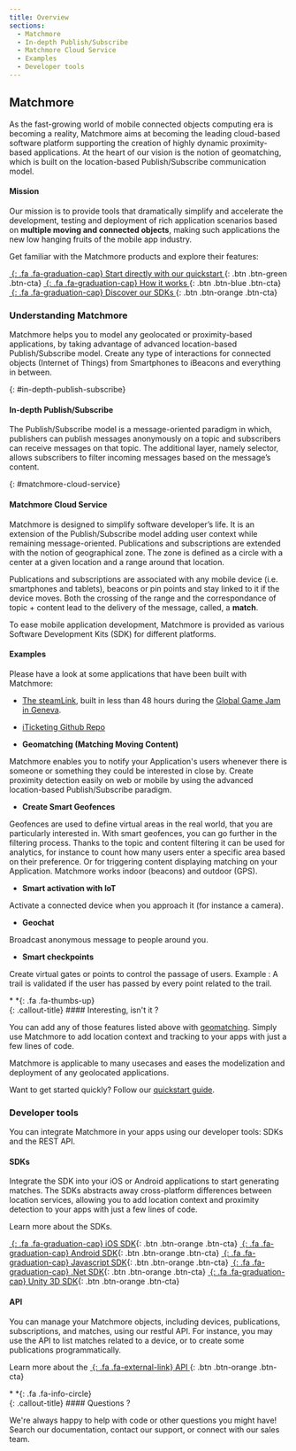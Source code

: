 ```yaml
---
title: Overview
sections:
  - Matchmore
  - In-depth Publish/Subscribe
  - Matchmore Cloud Service
  - Examples
  - Developer tools
---
```


## Matchmore
As the fast-growing world of mobile connected objects computing era is becoming a reality, Matchmore aims at becoming the leading cloud-based software platform supporting the creation of highly dynamic proximity-based applications. At the heart of our vision is the notion of geomatching, which is built on the location-based Publish/Subscribe communication model.

#### Mission

Our mission is to provide tools that dramatically simplify and accelerate the development, testing and deployment of rich application scenarios based on **multiple moving and connected objects**, making such applications the new low hanging fruits of the mobile app industry.

Get familiar with the Matchmore products and explore their features:

[*&nbsp;*{: .fa .fa-graduation-cap} Start directly with our quickstart ](#quickstart){: .btn .btn-green .btn-cta}
[*&nbsp;*{: .fa .fa-graduation-cap} How it works                       ](#how-it-works){: .btn .btn-blue .btn-cta}
[*&nbsp;*{: .fa .fa-graduation-cap} Discover our SDKs                   ](#sdks){: .btn .btn-orange .btn-cta}

### Understanding Matchmore

Matchmore helps you to model any geolocated or proximity-based applications, by taking advantage of advanced location-based Publish/Subscribe model. Create any type of interactions for connected objects (Internet of Things) from Smartphones to iBeacons and everything in between.

{: #in-depth-publish-subscribe}
#### In-depth Publish/Subscribe

The Publish/Subscribe model is a message-oriented paradigm in which, publishers can publish messages anonymously on a topic and subscribers can receive messages on that topic. The additional layer, namely selector, allows subscribers to filter incoming messages based on the message’s content.

{: #matchmore-cloud-service}
#### Matchmore Cloud Service

Matchmore is designed to simplify software developer’s life. It is an extension of the Publish/Subscribe model adding user context while remaining message-oriented. Publications and subscriptions are extended with the notion of geographical zone. The zone is defined as a circle with a center at a given location and a range around that location.

Publications and subscriptions are associated with any mobile device (i.e. smartphones and tablets), beacons or pin points and stay linked to it if the device moves. Both the crossing of the range and the correspondance of topic + content lead to the delivery of the message, called, a **match**.

To ease mobile application development, Matchmore is provided as various Software Development Kits (SDK) for different platforms.

#### Examples

Please have a look at some applications that have been built with Matchmore:

* [The steamLink](https://itunes.apple.com/us/app/the-steamlink/id1341462059?l=fr&ls=1&mt=8), built in less than 48 hours during the [Global Game Jam in Geneva](https://globalgamejam.org).

* [iTicketing Github Repo](https://github.com/matchmore/ios-ticketing-app)

* **Geomatching (Matching Moving Content)**

Matchmore enables you to notify your Application's users whenever there is someone or something they could be interested in close by. Create proximity detection easily on web or mobile by using the advanced location-based Publish/Subscribe paradigm.

* **Create Smart Geofences**

Geofences are used to define virtual areas in the real world, that you are particularly interested in.
With smart geofences, you can go further in the filtering process. Thanks to the topic and content filtering it can be used for analytics, for instance to count how many users enter a specific area based on their preference. Or for triggering content displaying matching on your Application. Matchmore works indoor (beacons) and outdoor (GPS).

* **Smart activation with IoT**

Activate a connected device when you approach it (for instance a camera).

* **Geochat**

Broadcast anonymous message to people around you.

* **Smart checkpoints**

Create virtual gates or points to control the passage of users. Example : A trail is validated if the user has passed by every point related to the trail.

<div class="callout-block callout-success"><div class="icon-holder">*&nbsp;*{: .fa .fa-thumbs-up}
</div><div class="content">
{: .callout-title}
#### Interesting, isn't it ?

You can add any of those features listed above with [geomatching](#geomatching). Simply use Matchmore to add location context and tracking to your apps with just a few lines of code.

Matchmore is applicable to many usecases and eases the modelization and deployment of any geolocated applications.

Want to get started quickly? Follow our [quickstart guide](#quickstart).

</div></div>

### Developer tools
You can integrate Matchmore in your apps using our developer tools: SDKs and the REST API.

#### SDKs
Integrate the SDK into your iOS or Android applications to start generating matches. The SDKs abstracts away cross-platform differences between location services, allowing you to add location context and proximity detection to your apps with just a few lines of code.

Learn more about the SDKs.

[*&nbsp;*{: .fa .fa-graduation-cap} iOS SDK](#ios-sdk){: .btn .btn-orange .btn-cta}
[*&nbsp;*{: .fa .fa-graduation-cap} Android SDK](#android-sdk){: .btn .btn-orange .btn-cta}
[*&nbsp;*{: .fa .fa-graduation-cap} Javascript SDK](#javascript-sdk){: .btn .btn-orange .btn-cta}
[*&nbsp;*{: .fa .fa-graduation-cap} .Net SDK](#net-sdk){: .btn .btn-orange .btn-cta}
[*&nbsp;*{: .fa .fa-graduation-cap} Unity 3D SDK](#unity-3d-sdk){: .btn .btn-orange .btn-cta}

#### API
You can manage your Matchmore objects, including devices, publications, subscriptions, and matches, using our restful API. For instance, you may use the API to list matches related to a device, or to create some publications programmatically.

Learn more about the [*&nbsp;*{: .fa .fa-external-link}           API ](https://matchmore.io/documentation/api){: .btn .btn-orange .btn-cta}

<div class="callout-block callout-info"><div class="icon-holder">*&nbsp;*{: .fa .fa-info-circle}
</div><div class="content">
{: .callout-title}
#### Questions ?

We're always happy to help with code or other questions you might have! Search our documentation, contact our support, or connect with our sales team.

</div></div>
